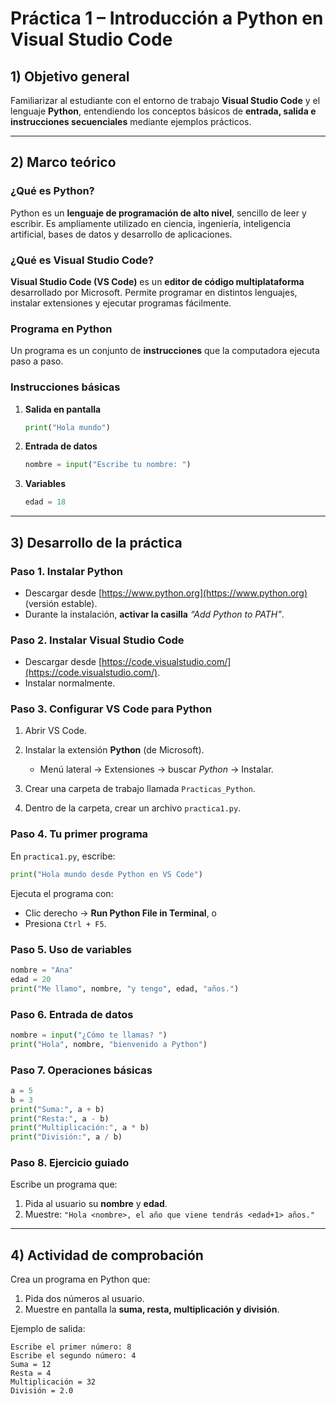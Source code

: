 # **Práctica 1 – Introducción a Python en Visual Studio Code**

## 1) Objetivo general

Familiarizar al estudiante con el entorno de trabajo **Visual Studio Code** y el lenguaje **Python**, entendiendo los conceptos básicos de **entrada, salida e instrucciones secuenciales** mediante ejemplos prácticos.

---

## 2) Marco teórico

### ¿Qué es Python?

Python es un **lenguaje de programación de alto nivel**, sencillo de leer y escribir. Es ampliamente utilizado en ciencia, ingeniería, inteligencia artificial, bases de datos y desarrollo de aplicaciones.

### ¿Qué es Visual Studio Code?

**Visual Studio Code (VS Code)** es un **editor de código multiplataforma** desarrollado por Microsoft. Permite programar en distintos lenguajes, instalar extensiones y ejecutar programas fácilmente.

### Programa en Python

Un programa es un conjunto de **instrucciones** que la computadora ejecuta paso a paso.

### Instrucciones básicas

1. **Salida en pantalla**

   ```python
   print("Hola mundo")
   ```
2. **Entrada de datos**

   ```python
   nombre = input("Escribe tu nombre: ")
   ```
3. **Variables**

   ```python
   edad = 18
   ```

---

## 3) Desarrollo de la práctica

### Paso 1. Instalar Python

* Descargar desde [https://www.python.org](https://www.python.org) (versión estable).
* Durante la instalación, **activar la casilla** *“Add Python to PATH”*.

### Paso 2. Instalar Visual Studio Code

* Descargar desde [https://code.visualstudio.com/](https://code.visualstudio.com/).
* Instalar normalmente.

### Paso 3. Configurar VS Code para Python

1. Abrir VS Code.
2. Instalar la extensión **Python** (de Microsoft).

   * Menú lateral → Extensiones → buscar *Python* → Instalar.
3. Crear una carpeta de trabajo llamada `Practicas_Python`.
4. Dentro de la carpeta, crear un archivo `practica1.py`.

### Paso 4. Tu primer programa

En `practica1.py`, escribe:

```python
print("Hola mundo desde Python en VS Code")
```

Ejecuta el programa con:

* Clic derecho → **Run Python File in Terminal**, o
* Presiona `Ctrl + F5`.

### Paso 5. Uso de variables

```python
nombre = "Ana"
edad = 20
print("Me llamo", nombre, "y tengo", edad, "años.")
```

### Paso 6. Entrada de datos

```python
nombre = input("¿Cómo te llamas? ")
print("Hola", nombre, "bienvenido a Python")
```

### Paso 7. Operaciones básicas

```python
a = 5
b = 3
print("Suma:", a + b)
print("Resta:", a - b)
print("Multiplicación:", a * b)
print("División:", a / b)
```

### Paso 8. Ejercicio guiado

Escribe un programa que:

1. Pida al usuario su **nombre** y **edad**.
2. Muestre:
   `"Hola <nombre>, el año que viene tendrás <edad+1> años."`

---

## 4) Actividad de comprobación

Crea un programa en Python que:

1. Pida dos números al usuario.
2. Muestre en pantalla la **suma, resta, multiplicación y división**.

Ejemplo de salida:

```
Escribe el primer número: 8
Escribe el segundo número: 4
Suma = 12
Resta = 4
Multiplicación = 32
División = 2.0
```

